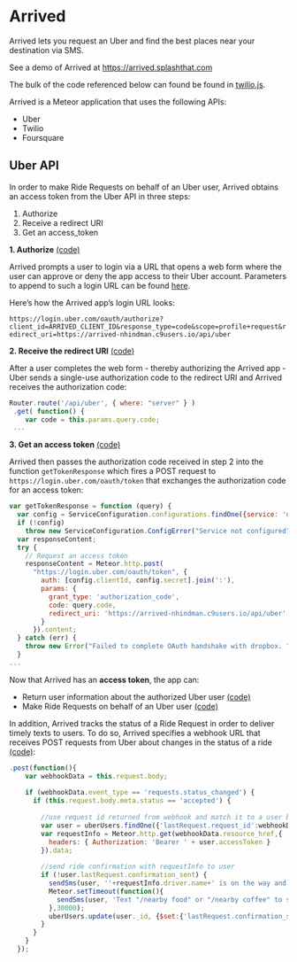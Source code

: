 # Arrived

Arrived lets you request an Uber and find the best places near your destination via SMS.

See a demo of Arrived at https://arrived.splashthat.com

The bulk of the code referenced below can found be found in [twilio.js](https://github.com/nhindman/Arrived/blob/master/server/twillo.js).

Arrived is a Meteor application that uses the following APIs:
* Uber 
* Twilio
* Foursquare

## Uber API
In order to make Ride Requests on behalf of an Uber user, Arrived obtains an access token from the Uber API in three steps:

1. Authorize
2. Receive a redirect URI
3. Get an access_token

**1. Authorize** [(code)](https://github.com/nhindman/Arrived/blob/master/server/twillo.js#L235)

Arrived prompts a user to login via a URL that opens a web form where the user can approve or deny the app access to their Uber account. Parameters to append to such a login URL can be found [here](https://developer.uber.com/docs/authentication#section-step-one-authorize). 

Here’s how the Arrived app’s login URL looks:

`https://login.uber.com/oauth/authorize?client_id=ARRIVED_CLIENT_ID&response_type=code&scope=profile+request&redirect_uri=https://arrived-nhindman.c9users.io/api/uber`

**2. Receive the redirect URI** [(code)](https://github.com/nhindman/Arrived/blob/master/server/twillo.js#L89)

After a user completes the web form - thereby authorizing the Arrived app - Uber sends a single-use authorization code to the redirect URI and Arrived receives the authorization code:
```javascript
Router.route('/api/uber', { where: "server" } )
 .get( function() {
    var code = this.params.query.code;
 ...
```

**3. Get an access token** [(code)](https://github.com/nhindman/Arrived/blob/master/server/twillo.js#L26)

Arrived then passes the authorization code received in step 2 into the function `getTokenResponse` which fires a POST request to `https://login.uber.com/oauth/token` that exchanges the authorization code for an access token:

```javascript
var getTokenResponse = function (query) {
  var config = ServiceConfiguration.configurations.findOne({service: 'uber'});
  if (!config)
    throw new ServiceConfiguration.ConfigError("Service not configured");
  var responseContent;
  try {
    // Request an access token
    responseContent = Meteor.http.post(
      "https://login.uber.com/oauth/token", {
        auth: [config.clientId, config.secret].join(':'),
        params: {
          grant_type: 'authorization_code',
          code: query.code,
          redirect_uri: 'https://arrived-nhindman.c9users.io/api/uber'
        }
      }).content;
  } catch (err) {
    throw new Error("Failed to complete OAuth handshake with dropbox. " + err.message);
  }
...  
```

Now that Arrived has an **access token**, the app can:
* Return user information about the authorized Uber user [(code)](https://github.com/nhindman/Arrived/blob/master/server/twillo.js#L63)
* Make Ride Requests on behalf of an Uber user [(code)](https://github.com/nhindman/Arrived/blob/master/server/twillo.js#L220)

In addition, Arrived tracks the status of a Ride Request in order to deliver timely texts to users. To do so, Arrived specifies a webhook URL that receives POST requests from Uber about changes in the status of a ride [(code)](https://github.com/nhindman/Arrived/blob/master/server/twillo.js#L113):

```javascript
.post(function(){
    var webhookData = this.request.body;
    
    if (webhookData.event_type == 'requests.status_changed') {
      if (this.request.body.meta.status == 'accepted') {
        
        //use request id returned from webhook and match it to a user based on the request id saved in my app
        var user = uberUsers.findOne({'lastRequest.request_id':webhookData.meta.resource_id});
        var requestInfo = Meteor.http.get(webhookData.resource_href,{
          headers: { Authorization: 'Bearer ' + user.accessToken }
        }).data;
        
        //send ride confirmation with requestInfo to user
        if (!user.lastRequest.confirmation_sent) {
          sendSms(user, ''+requestInfo.driver.name+' is on the way and will arrive in '+requestInfo.eta+'. Look out for a '+requestInfo.vehicle.make+' with the license plate '+requestInfo.vehicle.license_plate+'!');
          Meteor.setTimeout(function(){
            sendSms(user, 'Text "/nearby food" or "/nearby coffee" to see places near your destination');
          },30000);
          uberUsers.update(user._id, {$set:{'lastRequest.confirmation_sent':true}});
        }
      }
    }
  });
```
